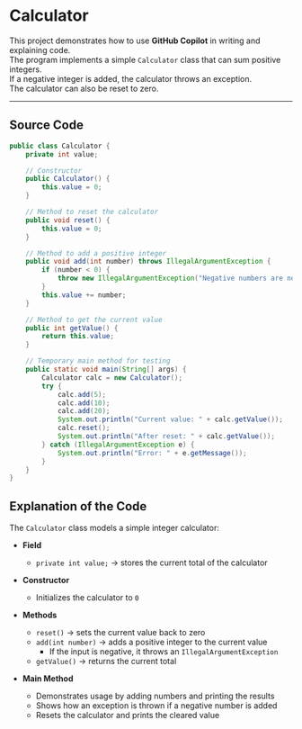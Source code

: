 # Calculator 

This project demonstrates how to use **GitHub Copilot** in writing and explaining code.  
The program implements a simple `Calculator` class that can sum positive integers.  
If a negative integer is added, the calculator throws an exception.  
The calculator can also be reset to zero.

---

## Source Code

```java
public class Calculator {
    private int value;

    // Constructor
    public Calculator() {
        this.value = 0;
    }

    // Method to reset the calculator
    public void reset() {
        this.value = 0;
    }

    // Method to add a positive integer
    public void add(int number) throws IllegalArgumentException {
        if (number < 0) {
            throw new IllegalArgumentException("Negative numbers are not allowed.");
        }
        this.value += number;
    }

    // Method to get the current value
    public int getValue() {
        return this.value;
    }

    // Temporary main method for testing
    public static void main(String[] args) {
        Calculator calc = new Calculator();
        try {
            calc.add(5);
            calc.add(10);
            calc.add(20);
            System.out.println("Current value: " + calc.getValue());
            calc.reset();
            System.out.println("After reset: " + calc.getValue());
        } catch (IllegalArgumentException e) {
            System.out.println("Error: " + e.getMessage());
        }
    }
}

```
## Explanation of the Code

The `Calculator` class models a simple integer calculator:

- **Field**
    - `private int value;` → stores the current total of the calculator

- **Constructor**
    - Initializes the calculator to `0`

- **Methods**
    - `reset()` → sets the current value back to zero
    - `add(int number)` → adds a positive integer to the current value
        - If the input is negative, it throws an `IllegalArgumentException`
    - `getValue()` → returns the current total

- **Main Method**
    - Demonstrates usage by adding numbers and printing the results
    - Shows how an exception is thrown if a negative number is added
    - Resets the calculator and prints the cleared value  
